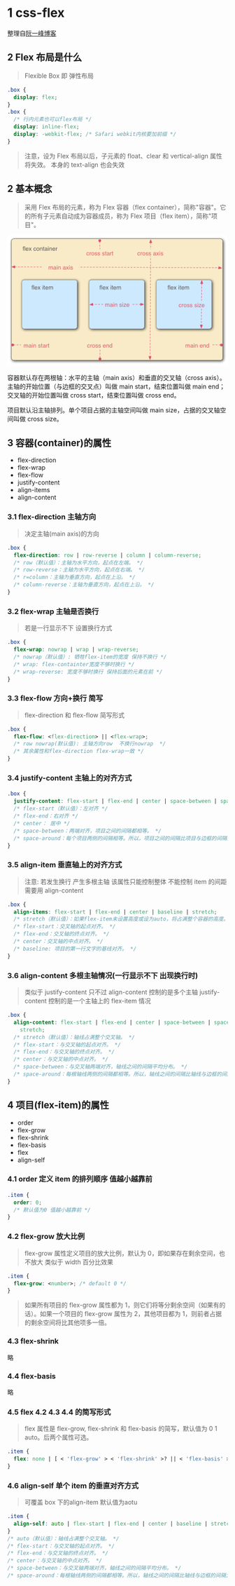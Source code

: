 # 1 css-flex

整理自<a href="https://www.ruanyifeng.com/blog/2015/07/flex-grammar.html">阮一峰博客</a>

## 2 Flex 布局是什么

> Flexible Box 即 弹性布局

```css
.box {
  display: flex;
}
.box {
  /* 行内元素也可以flex布局 */
  display: inline-flex;
  display: -webkit-flex; /* Safari webkit内核要加前缀 */
}
```

> 注意，设为 Flex 布局以后，子元素的 float、clear 和 vertical-align 属性将失效。 本身的 text-align 也会失效

## 2 基本概念

> 采用 Flex 布局的元素，称为 Flex 容器（flex container），简称"容器"。它的所有子元素自动成为容器成员，称为 Flex 项目（flex item），简称"项目"。

![pci](../assets/img/css-flex.png)

容器默认存在两根轴：水平的主轴（main axis）和垂直的交叉轴（cross axis）。主轴的开始位置（与边框的交叉点）叫做 main start，结束位置叫做 main end；交叉轴的开始位置叫做 cross start，结束位置叫做 cross end。

项目默认沿主轴排列。单个项目占据的主轴空间叫做 main size，占据的交叉轴空间叫做 cross size。

## 3 容器(container)的属性

- flex-direction
- flex-wrap
- flex-flow
- justify-content
- align-items
- align-content

### 3.1 flex-direction 主轴方向

> 决定主轴(main axis)的方向

```css
.box {
  flex-direction: row | row-reverse | column | column-reverse;
  /* row（默认值）：主轴为水平方向，起点在左端。 */
  /* row-reverse：主轴为水平方向，起点在右端。 */
  /* r=column：主轴为垂直方向，起点在上沿。 */
  /* column-reverse：主轴为垂直方向，起点在上沿。 */
}
```

### 3.2 flex-wrap 主轴是否换行

> 若是一行显示不下 设置换行方式

```css
.box {
  flex-wrap: nowrap | wrap | wrap-reverse;
  /* nowrap（默认值）: 牺牲flex-item的宽度 保持不换行 */
  /* wrap: flex-containter宽度不够时换行 */
  /* wrap-reverse: 宽度不够时换行 保持后面的元素在前 */
}
```

### 3.3 flex-flow 方向+换行 简写

> flex-direction 和 flex-flow 简写形式

```css
.box {
  flex-flow: <flex-direction> || <flex-wrap>;
  /* row nowrap(默认值): 主轴方向row  不换行nowrap  */
  /* 其余属性和flex-direction flex-wrap一致 */
}
```

### 3.4 justify-content 主轴上的对齐方式

```css
.box {
  justify-content: flex-start | flex-end | center | space-between | space-around;
  /* flex-start（默认值）：左对齐 */
  /* flex-end：右对齐 */
  /* center： 居中 */
  /* space-between：两端对齐，项目之间的间隔都相等。 */
  /* space-around：每个项目两侧的间隔相等。所以，项目之间的间隔比项目与边框的间隔大一倍。 */
}
```

### 3.5 align-item 垂直轴上的对齐方式

> 注意: 若发生换行 产生多根主轴 该属性只能控制整体 不能控制 item 的间距 需要用 align-content

```css
.box {
  align-items: flex-start | flex-end | center | baseline | stretch;
  /* stretch（默认值）：如果flex-item未设置高度或设为auto，将占满整个容器的高度。若flex-item设置高度 则该属性不生效 */
  /* flex-start：交叉轴的起点对齐。 */
  /* flex-end：交叉轴的终点对齐。 */
  /* center：交叉轴的中点对齐。 */
  /* baseline: 项目的第一行文字的基线对齐。 */
}
```

### 3.6 align-content 多根主轴情况(一行显示不下 出现换行时)

> 类似于 justify-content 只不过 align-content 控制的是多个主轴 justify-content 控制的是一个主轴上的 flex-item 情况

```css
.box {
  align-content: flex-start | flex-end | center | space-between | space-around |
    stretch;
  /* stretch（默认值）：轴线占满整个交叉轴。 */
  /* flex-start：与交叉轴的起点对齐。 */
  /* flex-end：与交叉轴的终点对齐。 */
  /* center：与交叉轴的中点对齐。 */
  /* space-between：与交叉轴两端对齐，轴线之间的间隔平均分布。 */
  /* space-around：每根轴线两侧的间隔都相等。所以，轴线之间的间隔比轴线与边框的间隔大一倍。 */
}
```

## 4 项目(flex-item)的属性

- order
- flex-grow
- flex-shrink
- flex-basis
- flex
- align-self

### 4.1 order 定义 item 的排列顺序 值越小越靠前

```css
.item {
  order: 0;
  /* 默认值为0 值越小越靠前 */
}
```

### 4.2 flex-grow 放大比例

> flex-grow 属性定义项目的放大比例，默认为 0，即如果存在剩余空间，也不放大 类似于 width 百分比效果

```css
.item {
  flex-grow: <number>; /* default 0 */
}
```

> 如果所有项目的 flex-grow 属性都为 1，则它们将等分剩余空间（如果有的话）。如果一个项目的 flex-grow 属性为 2，其他项目都为 1，则前者占据的剩余空间将比其他项多一倍。

### 4.3 flex-shrink

略

### 4.4 flex-basis

略

### 4.5 flex 4.2 4.3 4.4 的简写形式

> flex 属性是 flex-grow, flex-shrink 和 flex-basis 的简写，默认值为 0 1 auto。后两个属性可选。

```css
.item {
  flex: none | [ < 'flex-grow' > < 'flex-shrink' >? || < 'flex-basis' > ];
}
```

### 4.6 align-self 单个 item 的垂直对齐方式

> 可覆盖 box 下的align-item 默认值为aotu

```css
.item {
  align-self: auto | flex-start | flex-end | center | baseline | stretch;
}
/* auto（默认值）：轴线占满整个交叉轴。 */
/* flex-start：与交叉轴的起点对齐。 */
/* flex-end：与交叉轴的终点对齐。 */
/* center：与交叉轴的中点对齐。 */
/* space-between：与交叉轴两端对齐，轴线之间的间隔平均分布。 */
/* space-around：每根轴线两侧的间隔都相等。所以，轴线之间的间隔比轴线与边框的间隔大一倍。 */
```
